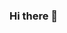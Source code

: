 ### Hi there 👋

<!--
**nhatmn2/nhatmn2** is a ✨ _special_ ✨ repository because its `README.md` (this file) appears on your GitHub profile.

[![Top Langs](https://github-readme-stats.vercel.app/api/top-langs/?username=nhatmn2&langs_count=10)](https://github.com/anuraghazra/github-readme-stats)
